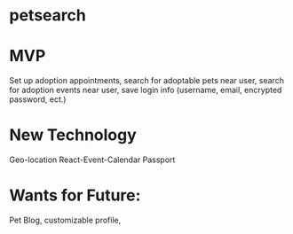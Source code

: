 # petsearch

# MVP
Set up adoption appointments, search for adoptable pets near user, search for adoption events near user, save login info (username, email, encrypted password, ect.)

# New Technology 
Geo-location
React-Event-Calendar
Passport

# Wants for Future:
Pet Blog, customizable profile, 